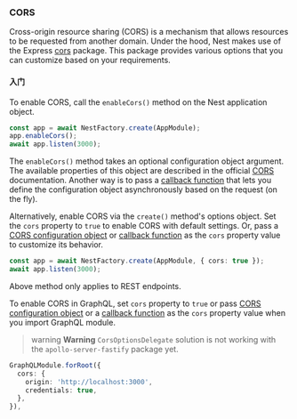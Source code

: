 ### CORS

Cross-origin resource sharing (CORS) is a mechanism that allows resources to be requested from another domain. Under the hood, Nest makes use of the Express [cors](https://github.com/expressjs/cors) package. This package provides various options that you can customize based on your requirements.

#### 入门

To enable CORS, call the `enableCors()` method on the Nest application object.

```typescript
const app = await NestFactory.create(AppModule);
app.enableCors();
await app.listen(3000);
```

The `enableCors()` method takes an optional configuration object argument. The available properties of this object are described in the official [CORS](https://github.com/expressjs/cors#configuration-options) documentation. Another way is to pass a [callback function](https://github.com/expressjs/cors#configuring-cors-asynchronously) that lets you define the configuration object asynchronously based on the request (on the fly).

Alternatively, enable CORS via the `create()` method's options object. Set the `cors` property to `true` to enable CORS with default settings. 
Or, pass a [CORS configuration object](https://github.com/expressjs/cors#configuration-options) or [callback function](https://github.com/expressjs/cors#configuring-cors-asynchronously) as the `cors` property value to customize its behavior.

```typescript
const app = await NestFactory.create(AppModule, { cors: true });
await app.listen(3000);
```

Above method only applies to REST endpoints. 

To enable CORS in GraphQL, set `cors` property to `true` or pass [CORS configuration object](https://github.com/expressjs/cors#configuration-options) or a [callback function](https://github.com/expressjs/cors#configuring-cors-asynchronously) as the `cors` property value when you import GraphQL module.

> warning **Warning** `CorsOptionsDelegate` solution is not working with the `apollo-server-fastify` package yet.

```typescript
GraphQLModule.forRoot({
  cors: {
    origin: 'http://localhost:3000',
    credentials: true,
  },
}),
```
